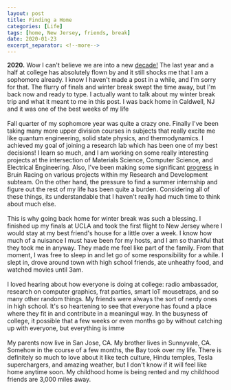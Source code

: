 ```yaml
---
layout: post
title: Finding a Home
categories: [Life]
tags: [home, New Jersey, friends, break]
date: 2020-01-23
excerpt_separator: <!--more-->
---
```


**2020.** Wow I can't believe we are into a new <a href="https://www.npr.org/2019/12/27/791546842/people-cant-even-agree-on-when-the-decade-ends">decade!</a> The last year and a half at college has absolutely flown by and it still shocks me that I am a sophomore already. I know I haven't made a post in a while, and I'm sorry for that. The flurry of finals and winter break swept the time away, but I'm back now and ready to type. I actually want to talk about my winter break trip and what it meant to me in this post. I was back home in Caldwell, NJ and it was one of the best weeks of my life <!--more-->
<br/><br/>
Fall quarter of my sophomore year was quite a crazy one. Finally I've been taking many more upper division courses in subjects that really excite me like quantum engineering, solid state physics, and thermodynamics. I achieved my goal of joining a research lab which has been one of my best decisions! I learn so much, and I am working on some really interesting projects at the intersection of Materials Science, Computer Science, and Electrical Engineering. Also, I've been making some significant <a href="">progress</a> in Bruin Racing on various projects within my Research and Development subteam. On the other hand, the pressure to find a summer internship and figure out the rest of my life has been quite a burden. Considering all of these things, its understandable that I haven't really had much time to think about much else. 
<br/><br/>
This is why going back home for winter break was such a blessing. I finished up my finals at UCLA and took the first flight to New Jersey where I would stay at my best friend's house for a little over a week. I know how much of a nuisance I must have been for my hosts, and I am so thankful that they took me in anyway. They made me feel like part of the family. From that moment, I was free to sleep in and let go of some responsibility for a while. I slept in, drove around town with high school friends, ate unheathy food, and watched movies until 3am. 
<br/><br/>
I loved hearing about how everyone is doing at college: radio ambassador, research on computer graphics, frat parties, smart IoT mousetraps, and so many other random things. My friends were always the sort of nerdy ones in high school. It's so heartening to see that everyone has found a place where they fit in and contribute in a meaningul way. In the busyness of college, it possible that a few weeks or even months go by without catching up with everyone, but everything is imme
<br/><br/>
My parents now live in San Jose, CA. My brother lives in Sunnyvale, CA. Somehow in the course of a few months, the Bay took over my life. There is definitely so much to love about it like tech culture, Hindu temples, Tesla superchargers, and amazing weather, but I don't know if it will feel like home anytime soon. My childhood home is being rented and my childhood friends are 3,000 miles away. 
<br/><br/>
